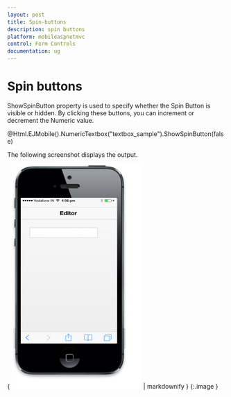 ```yaml
---
layout: post
title: Spin-buttons
description: spin buttons
platform: mobileaspnetmvc
control: Form Controls
documentation: ug
---
```


# Spin buttons

ShowSpinButton property is used to specify whether the Spin Button is visible or hidden. By clicking these buttons, you can increment or decrement the Numeric value.



@Html.EJMobile().NumericTextbox("textbox_sample").ShowSpinButton(false)



The following screenshot displays the output.

{ ![C:/Users/isuriyar/AppData/Local/Temp/SNAGHTMLdc4ac96.PNG](Spin-buttons_images/Spin-buttons_img1.png) | markdownify }
{:.image }


